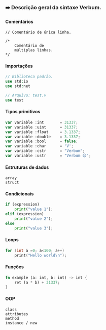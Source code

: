 ### :arrow_right: Descrição geral da sintaxe Verbum.

#### Comentários
```
// Comentário de única linha.

/*
    Comentário de
    múltiplas linhas.
*/
```


#### Importações
```php
// Biblioteca padrão.
use std:io
use std:net

// Arquivo: test.v
use test
```


#### Tipos primitivos
```javascript
var variable :int       = 31337;
var variable :uint      = 31337;
var variable :float     = 3.1337;
var variable :double    = 3.1337;
var variable :bool      = false;
var variable :char      = 'V';
var variable :cstr      = "Verbum";
var variable :ustr      = "Verbum 😃";
```


#### Estruturas de dados
```
array
struct
```


#### Condicionais
```python
if (expression) 
    print("value 1");
elif (expression)
    print("value 2");
else
    print("value 3");
```

#### Loops
```c++
for (int a =0; a<100; a++)
    print("Hello world\n");
```

#### Funções
```rust
fn example (a: int, b: int) -> int {
    ret (a * b) + 31337;
}
```

#### OOP
```
class
attributes
method
instance / new
```


